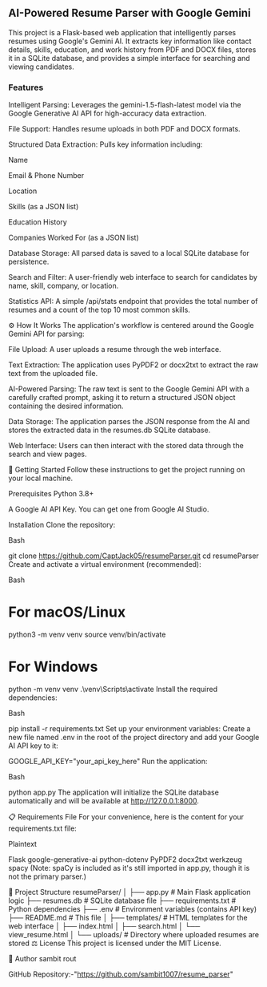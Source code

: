 ## AI-Powered Resume Parser with Google Gemini
This project is a Flask-based web application that intelligently parses resumes using Google's Gemini AI. It extracts key information like contact details, skills, education, and work history from PDF and DOCX files, stores it in a SQLite database, and provides a simple interface for searching and viewing candidates.

### Features
Intelligent Parsing: Leverages the gemini-1.5-flash-latest model via the Google Generative AI API for high-accuracy data extraction.

File Support: Handles resume uploads in both PDF and DOCX formats.

Structured Data Extraction: Pulls key information including:

Name

Email & Phone Number

Location

Skills (as a JSON list)

Education History

Companies Worked For (as a JSON list)

Database Storage: All parsed data is saved to a local SQLite database for persistence.

Search and Filter: A user-friendly web interface to search for candidates by name, skill, company, or location.

Statistics API: A simple /api/stats endpoint that provides the total number of resumes and a count of the top 10 most common skills.

⚙️ How It Works
The application's workflow is centered around the Google Gemini API for parsing:

File Upload: A user uploads a resume through the web interface.

Text Extraction: The application uses PyPDF2 or docx2txt to extract the raw text from the uploaded file.

AI-Powered Parsing: The raw text is sent to the Google Gemini API with a carefully crafted prompt, asking it to return a structured JSON object containing the desired information.

Data Storage: The application parses the JSON response from the AI and stores the extracted data in the resumes.db SQLite database.

Web Interface: Users can then interact with the stored data through the search and view pages.

🚀 Getting Started
Follow these instructions to get the project running on your local machine.

Prerequisites
Python 3.8+

A Google AI API Key. You can get one from Google AI Studio.

Installation
Clone the repository:

Bash

git clone https://github.com/CaptJack05/resumeParser.git
cd resumeParser
Create and activate a virtual environment (recommended):

Bash

# For macOS/Linux
python3 -m venv venv
source venv/bin/activate

# For Windows
python -m venv venv
.\venv\Scripts\activate
Install the required dependencies:

Bash

pip install -r requirements.txt
Set up your environment variables:
Create a new file named .env in the root of the project directory and add your Google AI API key to it:

GOOGLE_API_KEY="your_api_key_here"
Run the application:

Bash

python app.py
The application will initialize the SQLite database automatically and will be available at http://127.0.0.1:8000.

📋 Requirements File
For your convenience, here is the content for your requirements.txt file:

Plaintext

Flask
google-generative-ai
python-dotenv
PyPDF2
docx2txt
werkzeug
spacy
(Note: spaCy is included as it's still imported in app.py, though it is not the primary parser.)

📂 Project Structure
resumeParser/
│
├── app.py                # Main Flask application logic
├── resumes.db            # SQLite database file
├── requirements.txt      # Python dependencies
├── .env                  # Environment variables (contains API key)
├── README.md             # This file
│
├── templates/            # HTML templates for the web interface
│   ├── index.html
│   ├── search.html
│   └── view_resume.html
│
└── uploads/              # Directory where uploaded resumes are stored
⚖️ License
This project is licensed under the MIT License.

👤 Author
sambit rout

GitHub Repository:-"https://github.com/sambit1007/resume_parser"
